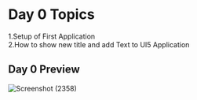 <h1>Day 0 Topics</h1>
<p>1.Setup of First Application<br>2.How to show new title and add Text to UI5 Application</p>

<h2>Day 0 Preview</h2>


![Screenshot (2358)](https://github.com/tusquake/SAPUI5-walkthrough/assets/77339749/98be9542-4a36-483c-a4dc-ac52eac4f8dd)
